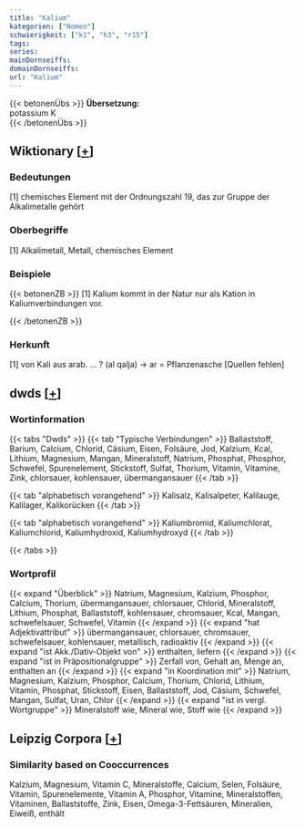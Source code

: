 ```yaml
---
title: "Kalium"
kategorien: ["Nomen"]
schwierigkeit: ["k1", "h3", "r15"]
tags:
series:
mainDornseiffs:
domainDornseiffs:
url: "Kalium"
---
```


{{< betonenÜbs >}}
**Übersetzung:**  
potassium K  
{{< /betonenÜbs >}}

## Wiktionary [[+](https://de.wiktionary.org/wiki/Kalium)]

### Bedeutungen
[1] chemisches Element mit der Ordnungszahl 19, das zur Gruppe der Alkalimetalle gehört  

### Oberbegriffe
[1] Alkalimetall, Metall, chemisches Element  

### Beispiele
{{< betonenZB >}}
[1] Kalium kommt in der Natur nur als Kation in Kaliumverbindungen vor.  

{{< /betonenZB >}}
### Herkunft
[1] von Kali aus arab. … ? (al qalja) → ar = Pflanzenasche [Quellen fehlen]  



## dwds [[+](https://www.dwds.de/wb/Kalium)]

### Wortinformation
{{< tabs "Dwds" >}}
{{< tab "Typische Verbindungen" >}}
Ballaststoff, Barium, Calcium, Chlorid, Cäsium, Eisen, Folsäure, Jod, Kalzium, Kcal, Lithium, Magnesium, Mangan, Mineralstoff, Natrium, Phosphat, Phosphor, Schwefel, Spurenelement, Stickstoff, Sulfat, Thorium, Vitamin, Vitamine, Zink, chlorsauer, kohlensauer, übermangansauer
{{< /tab >}}

{{< tab "alphabetisch vorangehend" >}}
Kalisalz, Kalisalpeter, Kalilauge, Kalilager, Kalikorücken
{{< /tab >}}

{{< tab "alphabetisch vorangehend" >}}
Kaliumbromid, Kaliumchlorat, Kaliumchlorid, Kaliumhydroxid, Kaliumhydroxyd
{{< /tab >}}

{{< /tabs >}}

### Wortprofil
{{< expand "Überblick" >}} Natrium, Magnesium, Kalzium, Phosphor, Calcium, Thorium, übermangansauer, chlorsauer, Chlorid, Mineralstoff, Lithium, Phosphat, Ballaststoff, kohlensauer, chromsauer, Kcal, Mangan, schwefelsauer, Schwefel, Vitamin {{< /expand >}}
{{< expand "hat Adjektivattribut" >}} übermangansauer, chlorsauer, chromsauer, schwefelsauer, kohlensauer, metallisch, radioaktiv {{< /expand >}}
{{< expand "ist Akk./Dativ-Objekt von" >}} enthalten, liefern {{< /expand >}}
{{< expand "ist in Präpositionalgruppe" >}} Zerfall von, Gehalt an, Menge an, enthalten an {{< /expand >}}
{{< expand "in Koordination mit" >}} Natrium, Magnesium, Kalzium, Phosphor, Calcium, Thorium, Chlorid, Lithium, Vitamin, Phosphat, Stickstoff, Eisen, Ballaststoff, Jod, Cäsium, Schwefel, Mangan, Sulfat, Uran, Chlor {{< /expand >}}
{{< expand "ist in vergl. Wortgruppe" >}} Mineralstoff wie, Mineral wie, Stoff wie {{< /expand >}}

## Leipzig Corpora [[+](https://corpora.uni-leipzig.de/en/res?word=Kalium&corpusId=deu_newscrawl-public_2018)]


### Similarity based on Cooccurrences
Kalzium, Magnesium, Vitamin C, Mineralstoffe, Calcium, Selen, Folsäure, Vitamin, Spurenelemente, Vitamin A, Phosphor, Vitamine, Mineralstoffen, Vitaminen, Ballaststoffe, Zink, Eisen, Omega-3-Fettsäuren, Mineralien, Eiweiß, enthält

